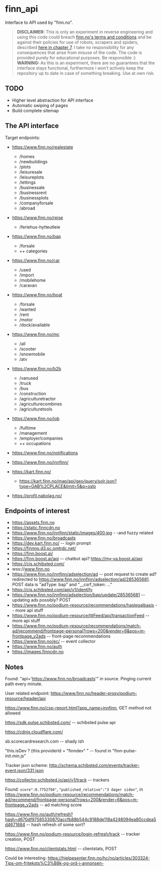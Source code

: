 # finn_api

Interface to API used by "finn.no".

> **DISCLAIMER:** This is only an experiment in reverse engineering and using this code could breach [finn.no's terms and conditions](https://www.finn.no/api/terms) and be against their policies for use of robots, scrapers and spiders, described [here in chapter 7](https://payment.schibsted.no/terms?client_id=5087dc1b421c7a0b79000000&locale=nb_NO). I take no responsibility for any consequences that arise from misuse of the code. The code is provided purely for educational purposes. Be responsible :)
> **WARNING:** As this is an experiment, there are no guarantees that the interface stays functional, furthermore i won't actively keep the repository up to date in case of something breaking. Use at own risk.

## TODO

- Higher level abstraction for API interface
- Automatic swiping of pages
- Build complete sitemap

## The API interface

Target endpoints:
- https://www.finn.no/realestate
    - /homes
    - /newbuildings
    - /plots
    - /leisuresale
    - /leisureplots
    - /lettings
    - /businessale
    - /businessrent
    - /businessplots
    - /companyforsale
    - /abroad
- https://www.finn.no/reise
    - /feriehus-hytteutleie
- https://www.finn.no/bap
    - /forsale
    - ++ categories
- https://www.finn.no/car
    - /used
    - /import
    - /mobilehome
    - /caravan
- https://www.finn.no/boat
    - /forsale
    - /wanted
    - /rent
    - /motor
    - /dock/available
- https://www.finn.no/mc
    - /all
    - /scooter
    - /snowmobile
    - /atv
- https://www.finn.no/b2b
    - /vanused
    - /truck
    - /bus
    - /construction
    - /agriculturetractor
    - /agriculturecombines
    - /agriculturetools
- https://www.finn.no/job
    - /fulltime
    - /management
    - /employer/companies
    - ++ occupations
- https://www.finn.no/notifications

- https://www.finn.no/innfinn/

- https://kart.finn.no/
    - https://kart.finn.no/map/api/geo/query/solr.json?type=GAB%2CPLACE&limit=5&q=oslo

- https://profil.nabolag.no/

## Endpoints of interest

- https://assets.finn.no
- https://static.finncdn.no
- https://www.finn.no/innfinn/static/images/400.jpg - -and fuzzy related
- https://www.finn.no/broadcasts
- https://dev.kart.finn.no/ -- login prompt
- https://finnno.d3.sc.omtrdc.net/
- https://finn.boost.ai/
- https://finn.boost.ai/api -- chatbot api? https://my-va.boost.ai/api
- https://cis.schibsted.com/
- wss://www.finn.no
- https://www.finn.no/innfinn/adselection/ad -- post request to create ad? redirected to https://www.finn.no/innfinn/adselection/ad/285365681. POST data is "adType: bap" and "__csrf_token: ..."
- https://cis.schibsted.com/api/v1/identify
- https://www.finn.no/innfinn/adselection/bap/update/285365681 -- updating ads possibly? POST
- https://www.finn.no/podium-resource/recommendations/haslegalbasis -- more api stuff
- https://www.finn.no/podium-resource/tjtFeed/api/transactionFeed -- more api stuff
- https://www.finn.no/podium-resource/recommendations/match-ad/recommend/frontpage-personal?rows=200&render=6&pos=m-frontpage_v2ads -- front-page recommendations
- https://www.finn.no/ec/ -- event collector
- https://www.finn.no/auth
- https://images.finncdn.no

## Notes

Found: "api='https://www.finn.no/broadcasts'" in source. Pinging current path every minute.

User related endpoint: https://www.finn.no/header-proxy/podium-resource/header/api

https://www.finn.no/csp-report.html?app_name=innfinn, GET method not allowed

https://sdk.pulse.schibsted.com/ -- schibsted pulse api

https://cdnjs.cloudflare.com/

sb.scorecardresearch.com -- shady ish

"this.isDev ? (this.providerId = "finndev" " -- found in "finn-pulse-init.min.js"

Tracker json scheme: http://schema.schibsted.com/events/tracker-event.json/331.json

https://collector.schibsted.io/api/v1/track -- trackers

Found: `score":0.7752794"`, `"published_relative":"3 dager siden"`, in https://www.finn.no/podium-resource/recommendations/match-ad/recommend/frontpage-personal?rows=200&render=6&pos=m-frontpage_v2ads -- ad matching score

https://www.finn.no/auth/refresh?hash=d670df97585330870accfb88b544c9188de118a4248094ea80ccdea5d4671684 -- hash refresh of some sort?

https://www.finn.no/podium-resource/login-refresh/track -- tracker creation, POST

https://www.finn.no/clientstats.html -- clientstats, POST

Could be interesting: https://hjelpesenter.finn.no/hc/no/articles/303324-Tips-om-friteksts%C3%B8k-og-ord-i-annonsen-
